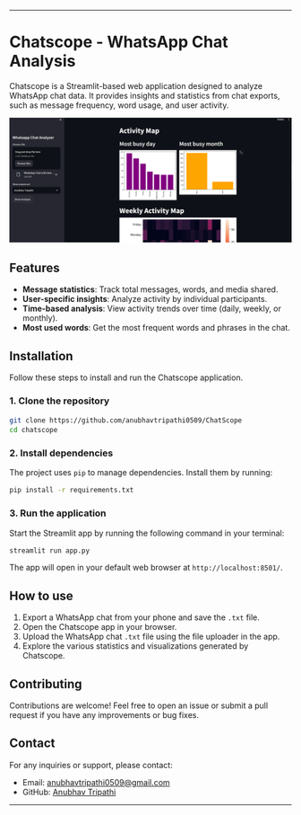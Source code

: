 
---

# Chatscope - WhatsApp Chat Analysis

Chatscope is a Streamlit-based web application designed to analyze WhatsApp chat data. It provides insights and statistics from chat exports, such as message frequency, word usage, and user activity. 

![Chatscope Home](assets/chatscope.png)

## Features
- **Message statistics**: Track total messages, words, and media shared.
- **User-specific insights**: Analyze activity by individual participants.
- **Time-based analysis**: View activity trends over time (daily, weekly, or monthly).
- **Most used words**: Get the most frequent words and phrases in the chat.

## Installation

Follow these steps to install and run the Chatscope application.

### 1. Clone the repository
```bash
git clone https://github.com/anubhavtripathi0509/ChatScope
cd chatscope
```

### 2. Install dependencies
The project uses `pip` to manage dependencies. Install them by running:
```bash
pip install -r requirements.txt
```

### 3. Run the application
Start the Streamlit app by running the following command in your terminal:
```bash
streamlit run app.py
```

The app will open in your default web browser at `http://localhost:8501/`.

## How to use

1. Export a WhatsApp chat from your phone and save the `.txt` file.
2. Open the Chatscope app in your browser.
3. Upload the WhatsApp chat `.txt` file using the file uploader in the app.
4. Explore the various statistics and visualizations generated by Chatscope.

## Contributing
Contributions are welcome! Feel free to open an issue or submit a pull request if you have any improvements or bug fixes.


## Contact
For any inquiries or support, please contact:
- Email: anubhavtripathi0509@gmail.com
- GitHub: [Anubhav Tripathi](https://github.com/anubhavtripathi0509/)

---